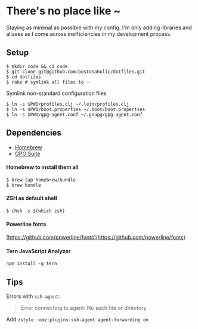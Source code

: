 # There's no place like ~

Staying as minimal as possible with my config. I'm only adding libraries and aliases as I come across inefficiencies in my development process.

## Setup

```
$ mkdir code && cd code
$ git clone git@github.com:bostonaholic/dotfiles.git
$ cd dotfiles
$ rake # symlink all files to ~
```

Symlink non-standard configuration files

```
$ ln -s $PWD/profiles.clj ~/.lein/profiles.clj
$ ln -s $PWD/boot.properties ~/.boot/boot.properties
$ ln -s $PWD/gpg-agent.conf ~/.gnupg/gpg-agent.conf
```

## Dependencies

- [Homebrew](https://brew.sh)
- [GPG Suite](https://gpgtools.org/)

#### Homebrew to install them all

```
$ brew tap homebrew/bundle
$ brew bundle
```

#### ZSH as default shell

`$ chsh -s $(which zsh)`

#### Powerline fonts

[https://github.com/powerline/fonts](https://github.com/powerline/fonts)

#### Tern JavaScript Analyzer

`npm install -g tern`

## Tips

Errors with `ssh-agent`:

> Error connecting to agent: No such file or directory

Add `zstyle :omz:plugins:ssh-agent agent-forwarding on`
